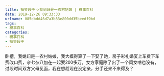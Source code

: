 ```yaml
---
title: 搞笑段子->我媳妇是一农村姑娘 | 糗事百科
date: 2019-12-26 09:33:33
urlname: 085dbdd46d7a3b33e800dd35beedf9bd
tags: 
- 糗事百科
categories:
- 糗事百科
- 搞笑段子
---
```

卧槽，我媳妇是一农村姑娘，我大概得算了一下娶了她，房子彩礼婚宴上车费下车费改口费，杂七杂八加在一起要200多万，女方家庭除了出了一个闺女啥也没有，过段时间双方父母见面，我在想趁现在没定亲，分手还来不来得及？


